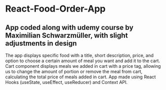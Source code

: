 # React-Food-Order-App
## App coded along with udemy course by Maximilian Schwarzmüller, with slight adjustments in design 

The app displays specific food with a title, short description, price, and option to choose a certain amount of meal you want and add it to the cart. Cart component displays meals we added in cart with a price tag, allowing us to change the amount of portion or remove the meal from cart, calculating the total price of meals added in cart.
App made using React Hooks (useState, useEffect, useReducer) and Context API.

